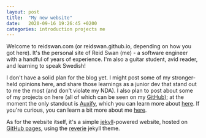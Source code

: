 ```yaml
---
layout: post
title:  "My new website"
date:   2020-09-16 19:26:45 +0200
categories: introduction projects me
---
```

Welcome to reidswan.com (or reidswan.github.io, depending on how you got here). It's the personal site of Reid Swan (me) - a software engineer with a handful of years of experience. I'm also a guitar student, avid reader, and learning to speak Swedish!

I don't have a solid plan for the blog yet. I might post some of my stronger-held opinions here, and share those learnings as a junior dev that stand out to me the most (and don't violate my NDA). I also plan to post about some of my projects on here (all of which can be seen on my [GitHub][my-github]); at the moment the only standout is [Auxify][auxify], which you can learn more about [here](/projects/auxify). If you're curious, you can learn a bit more about me [here](/about).

As for the website itself, it's a simple [jekyll][jekyll-gh]-powered website, hosted on [GitHub pages][gh-pages], using the [reverie][reverie] jekyll theme. 

[jekyll-gh]:   https://github.com/jekyll/jekyll
[gh-pages]:    https://pages.github.com
[reverie]:     https://github.com/amitmerchant1990/reverie
[my-github]:   https://github.com/reidswan
[auxify]:      https://auxify.reidswan.com/
